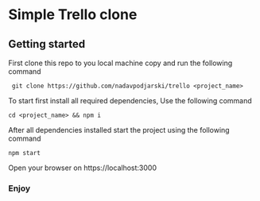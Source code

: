 # Simple Trello clone

## Getting started

First clone this repo to you local machine copy and run the following command

` git clone https://github.com/nadavpodjarski/trello <project_name>`

To start first install all required dependencies, Use the following command

`cd <project_name> && npm i`

After all dependencies installed start the project using the following command

`npm start`

Open your browser on https://localhost:3000

### Enjoy
